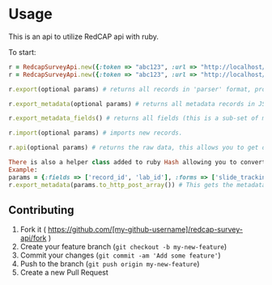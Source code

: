 # Usage

This is an api to utilize RedCAP api with ruby.

To start:

```ruby
r = RedcapSurveyApi.new({:token => "abc123", :url => "http://localhost/redcap/api"}) # Authentication token provided by RedCAP, server API url.
r = RedcapSurveyApi.new({:token => "abc123", :url => "http://localhost/redcap/api", :parser => JSON}) # Set the parser, default is JSON, other parsers are Nokogiri::XML and CSV. See tests for examples.

r.export(optional params) # returns all records in 'parser' format, provide additional hash of parameters in you want to override or add any additional RedCAP options.

r.export_metadata(optional params) # returns all metadata records in JSON format, provide additional hash of parameters in you want to override or add any additional RedCAP options.

r.export_metadata_fields() # returns all fields (this is a sub-set of metadata). 

r.import(optional params) # imports new records.

r.api(optional params) # returns the raw data, this allows you to get data without using the 'parser'.

There is also a helper class added to ruby Hash allowing you to convert a ruby array to a http-post style array. I created this after having some issues filtering on 'forms' and 'fields'
Example:
params = {:fields => ['record_id', 'lab_id'], :forms => ['slide_tracking', 'id_shipping']} # This is the data I want to send to RedCAP, limiting the fields and forms
r.export_metadata(params.to_http_post_array()) # This gets the metadata for only those fields/forms by using the newly added method on Hash 'to_http_post_array'.
```

## Contributing

1. Fork it ( https://github.com/[my-github-username]/redcap-survey-api/fork )
2. Create your feature branch (`git checkout -b my-new-feature`)
3. Commit your changes (`git commit -am 'Add some feature'`)
4. Push to the branch (`git push origin my-new-feature`)
5. Create a new Pull Request
